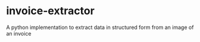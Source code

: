 # invoice-extractor
A python implementation to extract data in structured form from an image of an invoice
